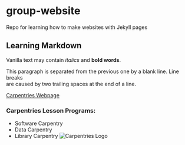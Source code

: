 # group-website
Repo for learning how to make websites with Jekyll pages

## Learning Markdown

Vanilla text may contain *italics* and **bold words**.

This paragraph is separated from the previous one by a blank line.
Line breaks  
are caused by two trailing spaces at the end of a line.

[Carpentries Webpage](https://carpentries.org/)


### Carpentries Lesson Programs:
- Software Carpentry
- Data Carpentry
-  Library Carpentry
![Carpentries Logo](https://github.com/carpentries/carpentries.org/blob/main/images/TheCarpentries-opengraph.png)

